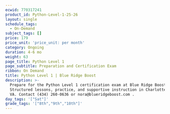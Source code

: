 ```yaml
---
ecwid: 770317241
product_id: Python-Level-1-25-26
layout: single
schedule_tags:
  - On-Demand
subject_tags: []
price: 179
price_unit: 'price_unit: per month'
category: Ongoing
duration: 4-6 mo
weight: 63
page_title: Python Level 1
page_subtitle: Preparation and Certification Exam
ribbon: On Demand
title: Python Level 1 | Blue Ridge Boost
description: >-
  Prepare for the Python Level 1 certification exam at Blue Ridge Boost.
  Structured lessons, practice, and supportive instruction in Charlottesville,
  VA. Contact (434) 260-0636 or nora@blueridgeboost.com .
day_tags: '["Sat"]'
grade_tags: '["8th","9th","10th"]'
---
```


